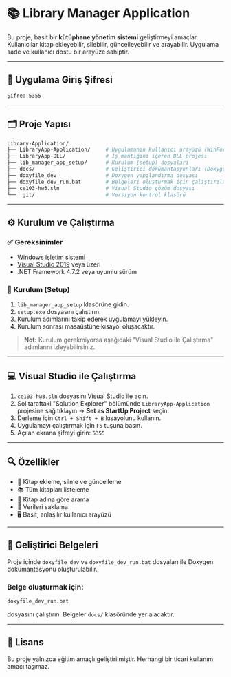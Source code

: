 
# 📚 Library Manager Application

Bu proje, basit bir **kütüphane yönetim sistemi** geliştirmeyi amaçlar. Kullanıcılar kitap ekleyebilir, silebilir, güncelleyebilir ve arayabilir. Uygulama sade ve kullanıcı dostu bir arayüze sahiptir.

---

## 🔐 Uygulama Giriş Şifresi

```
Şifre: 5355
```

---

## 🗂️ Proje Yapısı

```bash
Library-Application/
├── LibraryApp-Application/     # Uygulamanın kullanıcı arayüzü (WinForms)
├── LibraryApp-DLL/             # İş mantığını içeren DLL projesi
├── lib_manager_app_setup/      # Kurulum (setup) dosyaları
├── docs/                       # Geliştirici dökümantasyonları (Doxygen)
├── doxyfile_dev                # Doxygen yapılandırma dosyası
├── doxyfile_dev_run.bat        # Belgeleri oluşturmak için çalıştırılabilir bat dosyası
├── ce103-hw3.sln               # Visual Studio çözüm dosyası
└── .git/                       # Versiyon kontrol klasörü
```

---

## ⚙️ Kurulum ve Çalıştırma

### ✅ Gereksinimler

- Windows işletim sistemi
- [Visual Studio 2019](https://visualstudio.microsoft.com/vs/) veya üzeri
- .NET Framework 4.7.2 veya uyumlu sürüm

### 🧩 Kurulum (Setup)

1. `lib_manager_app_setup` klasörüne gidin.
2. `setup.exe` dosyasını çalıştırın.
3. Kurulum adımlarını takip ederek uygulamayı yükleyin.
4. Kurulum sonrası masaüstüne kısayol oluşacaktır.

> **Not:** Kurulum gerekmiyorsa aşağıdaki "Visual Studio ile Çalıştırma" adımlarını izleyebilirsiniz.

---

## 💻 Visual Studio ile Çalıştırma

1. `ce103-hw3.sln` dosyasını Visual Studio ile açın.
2. Sol taraftaki "Solution Explorer" bölümünde `LibraryApp-Application` projesine sağ tıklayın → **Set as StartUp Project** seçin.
3. Derleme için `Ctrl + Shift + B` kısayolunu kullanın.
4. Uygulamayı çalıştırmak için `F5` tuşuna basın.
5. Açılan ekrana şifreyi girin: `5355`

---

## 🔍 Özellikler

- 📘 Kitap ekleme, silme ve güncelleme
- 📚 Tüm kitapları listeleme
- 🔎 Kitap adına göre arama
- 💾 Verileri saklama
- 🖥️ Basit, anlaşılır kullanıcı arayüzü

---

## 📄 Geliştirici Belgeleri

Proje içinde `doxyfile_dev` ve `doxyfile_dev_run.bat` dosyaları ile Doxygen dokümantasyonu oluşturulabilir.

### Belge oluşturmak için:

```bash
doxyfile_dev_run.bat
```

dosyasını çalıştırın. Belgeler `docs/` klasöründe yer alacaktır.

---

## 📜 Lisans

Bu proje yalnızca eğitim amaçlı geliştirilmiştir. Herhangi bir ticari kullanım amacı taşımaz.
